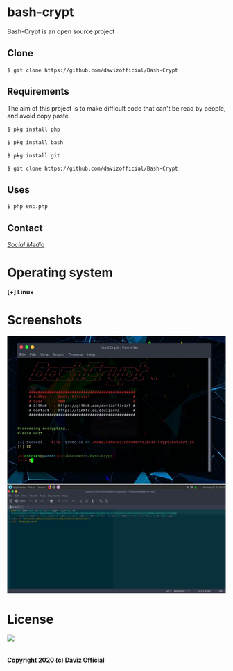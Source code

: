 # bash-crypt
Bash-Crypt is an open source project 
## Clone
```
$ git clone https://github.com/davizofficial/Bash-Crypt
```
## Requirements
The aim of this project is to make difficult code that can't be read by people, and avoid copy paste
```
$ pkg install php
```
```
$ pkg install bash
```
```
$ pkg install git 
```
```
$ git clone https://github.com/davizofficial/Bash-Crypt
```
## Uses
```
$ php enc.php
```

## Contact
*[Social Media](https://linktr.ee/davizarva)*

# Operating system
<b> [+] Linux
# Screenshots
<img src="bin/img/script.jpg">
<img src="bin/img/code.png">
<h1> License </h1>
<img src="img/wtfpl.png">

<br>Copyright 2020 (c) Daviz Official
